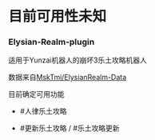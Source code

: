 # 目前可用性未知

### Elysian-Realm-plugin

适用于Yunzai机器人的崩坏3乐土攻略机器人

数据来自[MskTmi/ElysianRealm-Data](https://github.com/MskTmi/ElysianRealm-Data)

目前确定可用功能

* #人律乐土攻略

* #更新乐土攻略 / #乐土攻略更新